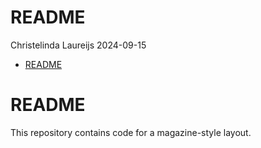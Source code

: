 README
================
Christelinda Laureijs
2024-09-15

- [README](#readme)

# README

This repository contains code for a magazine-style layout.
